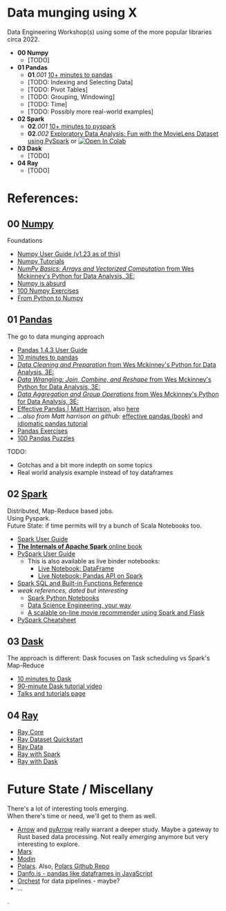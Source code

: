 # Data munging using **X**
Data Engineering Workshop(s) using some of the more popular libraries circa 2022.

* **00 Numpy**
	* [TODO]
* **01 Pandas**
	* **01**.*001* [10+ minutes to pandas](01.001%20-%2010%2B%20minutes%20to%20pandas.ipynb)
	* [TODO: Indexing and Selecting Data]
	* [TODO: Pivot Tables]
	* [TODO: Grouping, Windowing]
	* [TODO: Time]
	* [TODO: Possibly more real-world examples]
* **02 Spark**
	* **02**.*001* [10+ minutes to pyspark](02.001%20-%2010%2B%20minutes%20to%20pyspark.ipynb)
	* **02**.*002* [Exploratory Data Analysis: Fun with the MovieLens Dataset using PySpark](02.002%20-%20Exploratory%20Data%20Analysis%20-%20Fun%20with%20the%20Movielens%20dataset%20using%20PySpark.ipynb) or [![Open In Colab](https://colab.research.google.com/assets/colab-badge.svg)](https://colab.research.google.com/github/shauryashaurya/learn-data-munging/blob/main/02.002%20-%20Exploratory%20Data%20Analysis%20-%20Fun%20with%20the%20Movielens%20dataset%20using%20PySpark.ipynb)
* **03 Dask**
	* [TODO]
* **04 Ray**
	* [TODO]


# References:  
  
## 00 [Numpy](https://numpy.org/doc/stable/user/index.html)  
  
Foundations  
* [Numpy User Guide (v1.23 as of this)](https://numpy.org/doc/stable/user/index.html#user)  
* [Numpy Tutorials](https://numpy.org/numpy-tutorials/features.html)  
* [_NumPy Basics: Arrays and Vectorized Computation_ from Wes Mckinney's Python for Data Analysis, 3E:](https://wesmckinney.com/book/numpy-basics.html)  
* [Numpy is absurd](https://gist.github.com/Moelf/59d6312c51c250ba251125e54bea7282)
* [100 Numpy Exercises](https://github.com/rougier/numpy-100)
* [From Python to Numpy](https://www.labri.fr/perso/nrougier/from-python-to-numpy/)
  
  
## 01 [Pandas](https://pandas.pydata.org/pandas-docs/stable/user_guide/index.html)  
  
The go to data munging approach  
* [Pandas 1.4.3 User Guide](https://pandas.pydata.org/pandas-docs/stable/user_guide/index.html)
* [10 minutes to pandas](https://pandas.pydata.org/pandas-docs/stable/user_guide/10min.html)
* [_Data Cleaning and Preparation_ from Wes Mckinney's Python for Data Analysis, 3E:](https://wesmckinney.com/book/data-cleaning.html)  
* [_Data Wrangling: Join, Combine, and Reshape_ from Wes Mckinney's Python for Data Analysis, 3E:](https://wesmckinney.com/book/data-wrangling.html)  
* [_Data Aggregation and Group Operations_ from Wes Mckinney's Python for Data Analysis, 3E:](https://wesmckinney.com/book/data-aggregation.html)  
* [Effective Pandas | Matt Harrison](https://www.youtube.com/watch?v=zgbUk90aQ6A&t=309s), also [here](https://www.youtube.com/watch?v=UURvPeczxJI)  
* _...also from Matt harrison on github_: [effective pandas (book)](https://github.com/mattharrison/effective_pandas_book) and [idiomatic pandas tutorial](https://github.com/mattharrison/Idiomatic-Pandas-Tutorial/blob/main/Idiomatic%20Pandas.ipynb)  
* [Pandas Exercises](https://github.com/guipsamora/pandas_exercises)
* [100 Pandas Puzzles](https://github.com/ajcr/100-pandas-puzzles)
  
  
TODO:  
* Gotchas and a bit more indepth on some topics
* Real world analysis example instead of toy dataframes
  
  
## 02 [Spark](https://spark.apache.org/docs/latest/api/python/user_guide/index.html)  

Distributed, Map-Reduce based jobs.  
Using Pyspark.  
Future State: if time permits will try a bunch of Scala Notebooks too.  
* [Spark User Guide](https://spark.apache.org/docs/latest/api/python/user_guide/index.html)
* [**The Internals of Apache Spark** online book](https://books.japila.pl/apache-spark-internals/overview/)
* [PySpark User Guide](https://spark.apache.org/docs/latest/api/python/user_guide/index.html)
	* This is also available as live binder notebooks:
		* [Live Notebook: DataFrame](https://mybinder.org/v2/gh/apache/spark/f74867bddf?filepath=python%2Fdocs%2Fsource%2Fgetting_started%2Fquickstart_df.ipynb)
		* [Live Notebook: Pandas API on Spark](https://mybinder.org/v2/gh/apache/spark/f74867bddf?filepath=python%2Fdocs%2Fsource%2Fgetting_started%2Fquickstart_ps.ipynb)
* [Spark SQL and Built-in Functions Reference](https://spark.apache.org/docs/latest/api/sql/index.html)
* _weak references, dated but interesting_
	* [Spark Python Notebooks](https://github.com/jadianes/spark-py-notebooks)
	* [Data Science Engineering, your way](https://github.com/jadianes/data-science-your-way)
	* [A scalable on-line movie recommender using Spark and Flask](https://github.com/jadianes/spark-movie-lens)
* [PySpark Cheatsheet](https://github.com/kevinschaich/pyspark-cheatsheet)
  
  
## 03 [Dask](https://docs.dask.org/en/stable/10-minutes-to-dask.html)  
  
The approach is different: Dask focuses on Task scheduling vs Spark's Map-Reduce  
* [10 minutes to Dask](https://docs.dask.org/en/stable/10-minutes-to-dask.html)  
* [90-minute Dask tutorial video](https://www.youtube.com/watch?v=_u0OQm9qf_A)  
* [Talks and tutorials page](https://docs.dask.org/en/latest/presentations.html)  
  
  
## 04 [Ray](https://www.ray.io/)  
  
* [Ray Core](https://docs.ray.io/en/latest/ray-core/user-guide.html)
* [Ray Dataset Quickstart](https://docs.ray.io/en/latest/data/getting-started.html#datasets-getting-started)
* [Ray Data](https://docs.ray.io/en/latest/data/user-guide.html)
* [Ray with Spark](https://github.com/oap-project/raydp)
* [Ray with Dask]()
  
  
# Future State / Miscellany  
There's a lot of interesting tools emerging.   
When there's time or need, we'll get to them as well.  
* [Arrow](https://arrow.apache.org/) and [pyArrow](https://arrow.apache.org/cookbook/py/) really warrant a deeper study. Maybe a gateway to Rust based data processing. Not really *emerging* anymore but very interesting to explore.  
* [Mars](https://docs.pymars.org/en/latest/)  
* [Modin](https://github.com/modin-project/modin)  
* [Polars](https://www.pola.rs/). Also, [Polars Github Repo](https://github.com/pola-rs/polars/)  
* [Danfo.js - pandas like dataframes in JavaScript](https://danfo.jsdata.org/)
* [Orchest](https://www.orchest.io/) for data pipelines - maybe?  
* ...    
  
  
.  
